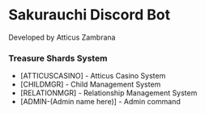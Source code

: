 # Sakurauchi Discord Bot

Developed by Atticus Zambrana


### Treasure Shards System

* [ATTICUSCASINO] - Atticus Casino System
* [CHILDMGR] - Child Management System
* [RELATIONMGR] - Relationship Management System
* [ADMIN-(Admin name here)] - Admin command